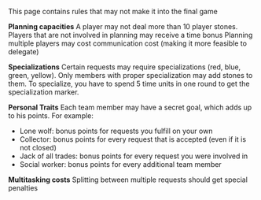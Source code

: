 This page contains rules that may not make it into the final game

__Planning capacities__
A player may not deal more than 10 player stones. 
Players that are not involved in planning may receive a time bonus
Planning multiple players may cost communication cost (making it more feasible to delegate)

__Specializations__
Certain requests may require specializations (red, blue, green, yellow). 
Only members with proper specialization may add stones to them. 
To specialize, you have to spend 5 time units in one round to get the specialization marker.

__Personal Traits__
Each team member may have a secret goal, which adds up to his points. For example:
* Lone wolf: bonus points for requests you fulfill on your own
* Collector: bonus points for every request that is accepted (even if it is not closed)
* Jack of all trades: bonus points for every request you were involved in
* Social worker: bonus points for every additional team member

__Multitasking costs__
Splitting between multiple requests should get special penalties